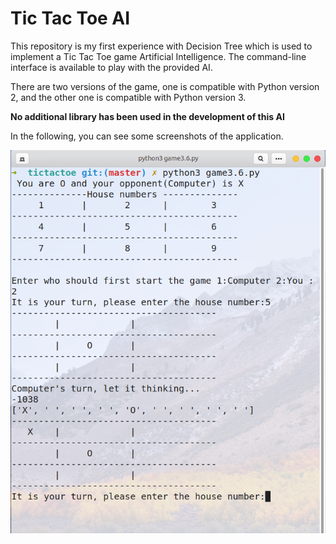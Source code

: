 # Tic Tac Toe AI
This repository is my first experience with Decision Tree which is used to implement a Tic Tac Toe game Artificial Intelligence. The command-line interface is available to play with the provided AI.

There are two versions of the game, one is compatible with Python version 2, and the other one is compatible with Python version 3.

**No additional library has been used in the development of this AI**

In the following, you can see some screenshots of the application.

![](https://raw.githubusercontent.com/shervindadashzade/tictactoe/master/screenshots/1.png)
